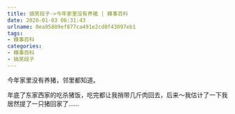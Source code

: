 ```yaml
---
title: 搞笑段子->今年家里没有养猪 | 糗事百科
date: 2020-01-03 06:31:43
urlname: 0ea95809ef877ca491e2cd0f43097eb1
tags: 
- 糗事百科
categories:
- 糗事百科
- 搞笑段子
---
```

今年家里没有养猪，邻里都知道。

年底了东家西家的吃杀猪饭，吃完都让我捎带几斤肉回去，后来～我估计了一下我居然提了一只猪回家了……


